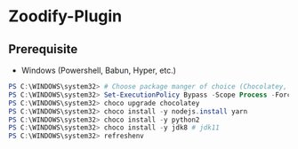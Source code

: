 # Zoodify-Plugin

## Prerequisite
- Windows (Powershell, Babun, Hyper, etc.)
```powershell
PS C:\WINDOWS\system32> # Choose package manger of choice (Chocolatey, Scoop, Appget, etc.)
PS C:\WINDOWS\system32> Set-ExecutionPolicy Bypass -Scope Process -Force; iex ((New-Object System.Net.WebClient).DownloadString('https://chocolatey.org/install.ps1'))
PS C:\WINDOWS\system32> choco upgrade chocolatey
PS C:\WINDOWS\system32> choco install -y nodejs.install yarn
PS C:\WINDOWS\system32> choco install -y python2
PS C:\WINDOWS\system32> choco install -y jdk8 # jdk11
PS C:\WINDOWS\system32> refreshenv
```